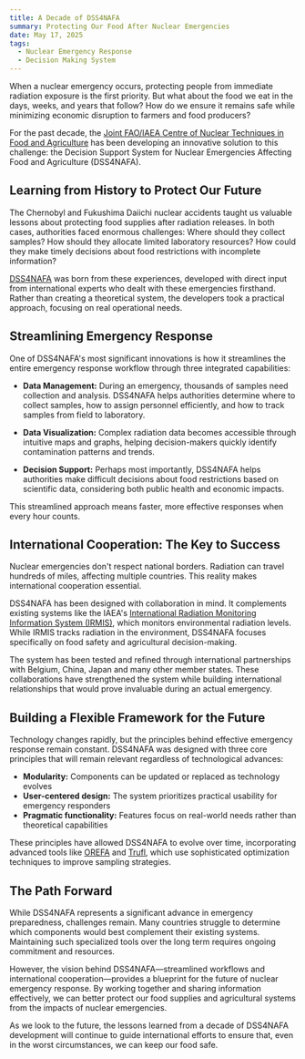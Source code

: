 ```yaml
---
title: A Decade of DSS4NAFA
summary: Protecting Our Food After Nuclear Emergencies
date: May 17, 2025
tags:
  - Nuclear Emergency Response
  - Decision Making System
---
```


When a nuclear emergency occurs, protecting people from immediate radiation exposure is the first priority. But what about the food we eat in the days, weeks, and years that follow? How do we ensure it remains safe while minimizing economic disruption to farmers and food producers?

For the past decade, the [Joint FAO/IAEA Centre of Nuclear Techniques in Food and Agriculture](https://www.iaea.org/about/soil-and-water-management-and-crop-nutrition-section) has been developing an innovative solution to this challenge: the Decision Support System for Nuclear Emergencies Affecting Food and Agriculture (DSS4NAFA).

## Learning from History to Protect Our Future

The Chernobyl and Fukushima Daiichi nuclear accidents taught us valuable lessons about protecting food supplies after radiation releases. In both cases, authorities faced enormous challenges: Where should they collect samples? How should they allocate limited laboratory resources? How could they make timely decisions about food restrictions with incomplete information?

[DSS4NAFA](https://www.youtube.com/watch?v=3rUfRVus6r8&t=51s) was born from these experiences, developed with direct input from international experts who dealt with these emergencies firsthand. Rather than creating a theoretical system, the developers took a practical approach, focusing on real operational needs.

## Streamlining Emergency Response

One of DSS4NAFA's most significant innovations is how it streamlines the entire emergency response workflow through three integrated capabilities:

* **Data Management:** During an emergency, thousands of samples need collection and analysis. DSS4NAFA helps authorities determine where to collect samples, how to assign personnel efficiently, and how to track samples from field to laboratory.

* **Data Visualization:** Complex radiation data becomes accessible through intuitive maps and graphs, helping decision-makers quickly identify contamination patterns and trends.

* **Decision Support:** Perhaps most importantly, DSS4NAFA helps authorities make difficult decisions about food restrictions based on scientific data, considering both public health and economic impacts.

This streamlined approach means faster, more effective responses when every hour counts.

## International Cooperation: The Key to Success

Nuclear emergencies don't respect national borders. Radiation can travel hundreds of miles, affecting multiple countries. This reality makes international cooperation essential.

DSS4NAFA has been designed with collaboration in mind. It complements existing systems like the IAEA's [International Radiation Monitoring Information System (IRMIS)](https://www.iaea.org/publications/13641/international-radiation-monitoring-information-system), which monitors environmental radiation levels. While IRMIS tracks radiation in the environment, DSS4NAFA focuses specifically on food safety and agricultural decision-making.

The system has been tested and refined through international partnerships with Belgium, China, Japan and many other member states. These collaborations have strengthened the system while building international relationships that would prove invaluable during an actual emergency.

## Building a Flexible Framework for the Future

Technology changes rapidly, but the principles behind effective emergency response remain constant. DSS4NAFA was designed with three core principles that will remain relevant regardless of technological advances:

- **Modularity:** Components can be updated or replaced as technology evolves
- **User-centered design:** The system prioritizes practical usability for emergency responders
- **Pragmatic functionality:** Features focus on real-world needs rather than theoretical capabilities

These principles have allowed DSS4NAFA to evolve over time, incorporating advanced tools like [OREFA](https://lirias.kuleuven.be/retrieve/736985) and [Trufl](https://fr.anckalbi.net/trufl/), which use sophisticated optimization techniques to improve sampling strategies.

## The Path Forward

While DSS4NAFA represents a significant advance in emergency preparedness, challenges remain. Many countries struggle to determine which components would best complement their existing systems. Maintaining such specialized tools over the long term requires ongoing commitment and resources.

However, the vision behind DSS4NAFA—streamlined workflows and international cooperation—provides a blueprint for the future of nuclear emergency response. By working together and sharing information effectively, we can better protect our food supplies and agricultural systems from the impacts of nuclear emergencies.

As we look to the future, the lessons learned from a decade of DSS4NAFA development will continue to guide international efforts to ensure that, even in the worst circumstances, we can keep our food safe.